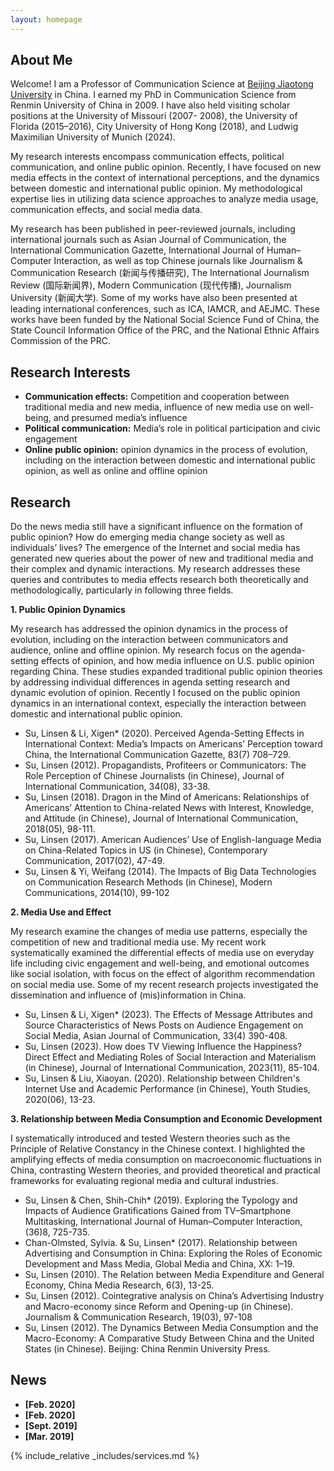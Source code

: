```yaml
---
layout: homepage
---
```


## About Me

Welcome! I am a Professor of Communication Science at [Beijing Jiaotong University](http://en.njtu.edu.cn/) in China. I earned my PhD in Communication Science from Renmin University of China in 2009. I have also held visiting scholar positions at the University of Missouri (2007- 2008), the University of Florida (2015–2016), City University of Hong Kong (2018), and Ludwig Maximilian University of Munich (2024).

My research interests encompass communication effects, political communication, and online public opinion. Recently, I have focused on new media effects in the context of international perceptions, and the dynamics between domestic and international public opinion. My methodological expertise lies in utilizing data science approaches to analyze media usage, communication effects, and social media data. 

My research has been published in peer-reviewed journals, including international journals such as Asian Journal of Communication, the International Communication Gazette, International Journal of Human–Computer Interaction, as well as top Chinese journals like Journalism & Communication Research (新闻与传播研究), The International Journalism Review (国际新闻界), Modern Communication (现代传播), Journalism University (新闻大学). Some of my works have also been presented at leading international conferences, such as ICA, IAMCR, and AEJMC. These works have been funded by the National Social Science Fund of China, the State Council Information Office of the PRC, and the National Ethnic Affairs Commission of the PRC.

## Research Interests
- **Communication effects:** Competition and cooperation between traditional media and new media, influence of new media use on well-being, and presumed media’s influence
- **Political communication:** Media’s role in political participation and civic engagement 
- **Online public opinion:** opinion dynamics in the process of evolution, including on the interaction between domestic and international public opinion, as well as online and offline opinion 

## Research
Do the news media still have a significant influence on the formation of public opinion? How do emerging media change society as well as individuals’ lives? The emergence of the Internet and social media has generated new queries about the power of new and traditional media and their complex and dynamic interactions. My research addresses these queries and contributes to media effects research both theoretically and methodologically, particularly in following three fields.

**1. Public Opinion Dynamics**

My research has addressed the opinion dynamics in the process of evolution, including on the interaction between communicators and audience, online and offline opinion. My research focus on the agenda-setting effects of opinion, and how media influence on U.S. public opinion regarding China. These studies expanded traditional public opinion theories by addressing individual differences in agenda setting research and dynamic evolution of opinion. Recently I focused on the public opinion dynamics in an international context, especially the interaction between domestic and international public opinion.

- Su, Linsen & Li, Xigen* (2020). Perceived Agenda-Setting Effects in International Context: Media’s Impacts on Americans’ Perception toward China, the International Communication Gazette, 83(7) 708–729. 
- Su, Linsen (2012). Propagandists, Profiteers or Communicators: The Role Perception of Chinese Journalists (in Chinese), Journal of International Communication, 34(08), 33-38.
- Su, Linsen (2018). Dragon in the Mind of Americans: Relationships of Americans’ Attention to China-related News with Interest, Knowledge, and Attitude (in Chinese), Journal of International Communication, 2018(05), 98-111. 
- Su, Linsen (2017). American Audiences’ Use of English-language Media on China-Related Topics in US (in Chinese), Contemporary Communication, 2017(02), 47-49.
- Su, Linsen & Yi, Weifang (2014). The Impacts of Big Data Technologies on Communication Research Methods (in Chinese), Modern Communications, 2014(10), 99-102

**2. Media Use and Effect**

My research examine the changes of media use patterns, especially the competition of new and traditional media use. My recent work systematically examined the differential effects of media use on everyday life including civic engagement and well-being, and emotional outcomes like social isolation, with focus on the effect of algorithm recommendation on social media use. Some of my recent research projects investigated the dissemination and influence of (mis)information in China.

- Su, Linsen & Li, Xigen* (2023). The Effects of Message Attributes and Source Characteristics of News Posts on Audience Engagement on Social Media, Asian Journal of Communication, 33(4) 390-408.
- Su, Linsen (2023). How does TV Viewing Influence the Happiness? Direct Effect and Mediating Roles of Social Interaction and Materialism (in Chinese), Journal of International Communication, 2023(11), 85-104.
- Su, Linsen & Liu, Xiaoyan. (2020). Relationship between Children's Internet Use and Academic Performance (in Chinese), Youth Studies, 2020(06), 13-23.

**3. Relationship between Media Consumption and Economic Development**

I systematically introduced and tested Western theories such as the Principle of Relative Constancy in the Chinese context. I highlighted the amplifying effects of media consumption on macroeconomic fluctuations in China, contrasting Western theories, and provided theoretical and practical frameworks for evaluating regional media and cultural industries.

- Su, Linsen & Chen, Shih-Chih* (2019). Exploring the Typology and Impacts of Audience Gratifications Gained from TV–Smartphone Multitasking, International Journal of Human–Computer Interaction, (36)8, 725-735.
- Chan-Olmsted, Sylvia. & Su, Linsen* (2017). Relationship between Advertising and Consumption in China: Exploring the Roles of Economic Development and Mass Media, Global Media and China, XX: 1–19.
- Su, Linsen (2010). The Relation between Media Expenditure and General Economy, China Media Research, 6(3), 13-25.
- Su, Linsen (2012). Cointegrative analysis on China’s Advertising Industry and Macro-economy since Reform and Opening-up (in Chinese). Journalism & Communication Research, 19(03), 97-108
- Su, Linsen (2012). The Dynamics Between Media Consumption and the Macro-Economy: A Comparative Study Between China and the United States (in Chinese). Beijing: China Renmin University Press.
  
## News

- **[Feb. 2020]** 
- **[Feb. 2020]** 
- **[Sept. 2019]** 
- **[Mar. 2019]** 

{% include_relative _includes/services.md %}
